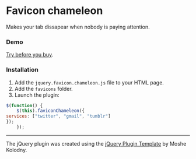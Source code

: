 Favicon chameleon
==================

Makes your tab dissapear when nobody is paying attention.

### Demo 

[Try before you buy](http://javierarce.github.io/jquery.favicon.chameleon).

### Installation

1. Add the ```jquery.favicon.chameleon.js``` file to your HTML page.
2. Add the ```favicons``` folder.
2. Launch the plugin: 
```js
$(function() {
    $(this).faviconChameleon({
services: ["twitter", "gmail", "tumblr"]
});
    });
```

----

The jQuery plugin was created using the [jQuery Plugin Template](http://kolodny.github.io/blog/blog/2013/12/27/my-favorite-jquery-plugin-template/) by Moshe Kolodny.
